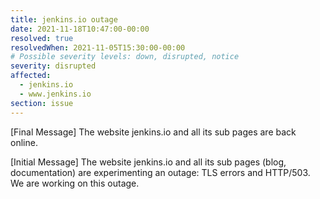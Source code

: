 ```yaml
---
title: jenkins.io outage
date: 2021-11-18T10:47:00-00:00
resolved: true
resolvedWhen: 2021-11-05T15:30:00-00:00
# Possible severity levels: down, disrupted, notice
severity: disrupted
affected:
  - jenkins.io
  - www.jenkins.io
section: issue
---
```

[Final Message]
The website jenkins.io and all its sub pages are back online.

[Initial Message]
The website jenkins.io and all its sub pages (blog, documentation) are experimenting an outage: TLS errors and HTTP/503.
We are working on this outage.
